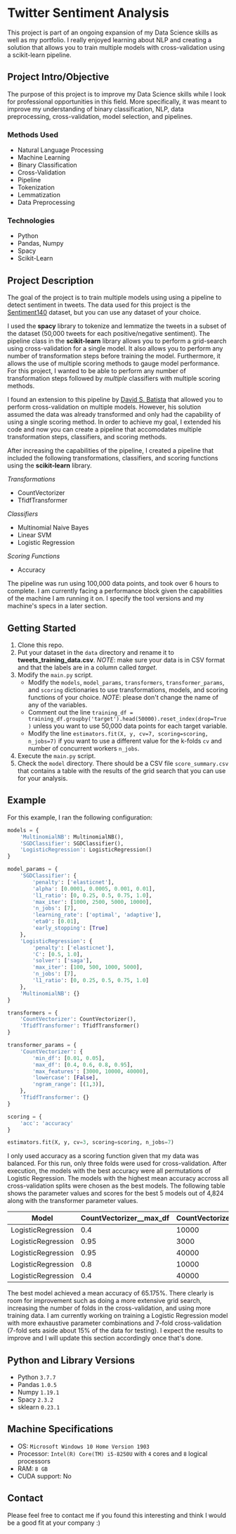 # Twitter Sentiment Analysis
This project is part of an ongoing expansion of my Data Science skills as well as my portfolio. I really enjoyed learning about NLP and creating a solution that allows you to train multiple models with cross-validation using a scikit-learn pipeline.

## Project Intro/Objective
The purpose of this project is to improve my Data Science skills while I look for professional opportunities in this field. More specifically, it was meant to improve my understanding of binary classification, NLP, data preprocessing, cross-validation, model selection, and pipelines.

### Methods Used
* Natural Language Processing
* Machine Learning
* Binary Classification
* Cross-Validation
* Pipeline
* Tokenization
* Lemmatization
* Data Preprocessing

### Technologies
* Python
* Pandas, Numpy
* Spacy
* Scikit-Learn

## Project Description
The goal of the project is to train multiple models using using a pipeline to detect sentiment in tweets. The data used for this project is the [Sentiment140](http://help.sentiment140.com/for-students) dataset, but you can use any dataset of your choice. 

I used the __spacy__ library to tokenize and lemmatize the tweets in a subset of the dataset (50,000 tweets for each positive/negative sentiment). The pipeline class in the __scikit-learn__ library allows you to perform a grid-search using cross-validation for a single model. It also allows you to perform any number of transformation steps before training the model. Furthermore, it allows the use of multiple scoring methods to gauge model performance. For this project, I wanted to be able to perform any number of transformation steps followed by _multiple_ classifiers with multiple scoring methods. 

I found an extension to this pipeline by [David S. Batista](http://www.davidsbatista.net/blog/2018/02/23/model_optimization/) that allowed you to perform cross-validation on multiple models. However, his solution assumed the data was already transformed and only had the capability of using a single scoring method. In order to achieve my goal, I extended his code and now you can create a pipeline that accomodates multiple transformation steps, classifiers, and scoring methods.

After increasing the capabilities of the pipeline, I created a pipeline that included the following transformations, classifiers, and scoring functions using the __scikit-learn__ library.

_Transformations_
* CountVectorizer
* TfidfTransformer

_Classifiers_
* Multinomial Naive Bayes
* Linear SVM
* Logistic Regression

_Scoring Functions_
* Accuracy

The pipeline was run using 100,000 data points, and took over 6 hours to complete. I am currently facing a performance block given the capabilities of the machine I am running it on. I specify the tool versions and my machine's specs in a later section.

## Getting Started

1. Clone this repo.
2. Put your dataset in the `data` directory and rename it to __tweets_training_data.csv__. _NOTE_: make sure your data is in CSV format and that the labels are in a column called _target_. 
3. Modify the `main.py` script.
   - Modify the `models`, `model_params`, `transformers`, `transformer_params`, and `scoring` dictionaries to use     transformations, models, and scoring functions of your choice. _NOTE_: please don't change the name of any of the variables.
   - Comment out the line `training_df = training_df.groupby('target').head(50000).reset_index(drop=True)` unless you want to use 50,000 data points for each target variable.
   - Modify the line `estimators.fit(X, y, cv=7, scoring=scoring, n_jobs=7)` if you want to use a different value for the k-folds `cv` and number of concurrent workers `n_jobs`.
 4. Execute the `main.py` script.
 5. Check the `model` directory. There should be a CSV file `score_summary.csv` that contains a table with the results of the grid search that you can use for your analysis.

## Example
For this example, I ran the following configuration:
```python
models = {
    'MultinomialNB': MultinomialNB(),
    'SGDClassifier': SGDClassifier(),
    'LogisticRegression': LogisticRegression()
}

model_params = {
    'SGDClassifier': {
        'penalty': ['elasticnet'],
        'alpha': [0.0001, 0.0005, 0.001, 0.01],
        'l1_ratio': [0, 0.25, 0.5, 0.75, 1.0],
        'max_iter': [1000, 2500, 5000, 10000],
        'n_jobs': [7],
        'learning_rate': ['optimal', 'adaptive'],
        'eta0': [0.01],
        'early_stopping': [True]
    },
    'LogisticRegression': {
        'penalty': ['elasticnet'],
        'C': [0.5, 1.0],
        'solver': ['saga'],
        'max_iter': [100, 500, 1000, 5000],
        'n_jobs': [7],
        'l1_ratio': [0, 0.25, 0.5, 0.75, 1.0]
    },
    'MultinomialNB': {}
}

transformers = {
    'CountVectorizer': CountVectorizer(),
    'TfidfTransformer': TfidfTransformer()
}

transformer_params = {
    'CountVectorizer': {
        'min_df': [0.01, 0.05],
        'max_df': [0.4, 0.6, 0.8, 0.95],
        'max_features': [3000, 10000, 40000],
        'lowercase': [False],
        'ngram_range': [(1,3)],
    },
    'TfidfTransformer': {}
}

scoring = {
    'acc': 'accuracy'
}

estimators.fit(X, y, cv=3, scoring=scoring, n_jobs=7)
```
I only used accuracy as a scoring function given that my data was balanced. For this run, only three folds were used for cross-validation. After execution, the models with the best accuracy were all permutations of Logistic Regression. The models with the highest mean accuracy accross all cross-validation splits were chosen as the best models. The following table shows the parameter values and scores for the best 5 models out of 4,824 along with the transformer parameter values.

Model | CountVectorizer__max_df | CountVectorizer__max_features | CountVectorizer__min_df | CountVectorizer__ngram_range | LogisticRegression__C | LogisticRegression__l1_ratio | LogisticRegression__max_iter | LogisticRegression__penalty | LogisticRegression__solver | acc_mean_score
----- | ----------------------- | ----------------------------- | ----------------------- | ---------------------------- | --------------------- | ---------------------------- | ---------------------------- | --------------------------- | -------------------------- | --------------
LogisticRegression | 0.4 | 10000 | 0.01 | (1, 3) | 0.5 | 0.5 | 100.0 | 7.0 | elasticnet | saga | 0.6517499897211945
LogisticRegression | 0.95 | 3000 | 0.01 | (1, 3) | 1.0 | 1.0 | 5000.0 | 7.0 | elasticnet | saga | 0.6517499885211704
LogisticRegression | 0.95 | 40000 | 0.01 | (1, 3) | 0.5 | 0.5 | 100.0 | 7.0 | elasticnet | saga | 0.6517399899211904
LogisticRegression | 0.8 | 10000 | 0.01 | (1, 3) | 0.5 | 0.5 | 100.0 | 7.0 | elasticnet | saga | 0.6517399899211904
LogisticRegression | 0.4 | 40000 | 0.01 | (1, 3) | 0.5 | 0.5 | 1000.0 | 7.0 | elasticnet | saga | 0.6517399899211904

The best model achieved a mean accuracy of 65.175%. There clearly is room for improvement such as doing a more extensive grid search, increasing the number of folds in the cross-validation, and using more training data. I am currently working on training a Logistic Regression model with more exhaustive parameter combinations and 7-fold cross-validation (7-fold sets aside about 15% of the data for testing). I expect the results to improve and I will update this section accordingly once that's done.


## Python and Library Versions
* Python `3.7.7`
* Pandas `1.0.5`
* Numpy `1.19.1`
* Spacy `2.3.2`
* sklearn `0.23.1`

## Machine Specifications
* OS: `Microsoft Windows 10 Home Version 1903`
* Processor: `Intel(R) Core(TM) i5-8250U` with `4` cores and `8` logical processors
 * RAM: `8 GB`
 * CUDA support: No

## Contact
Please feel free to contact me if you found this interesting and think I would be a good fit at your company :)
